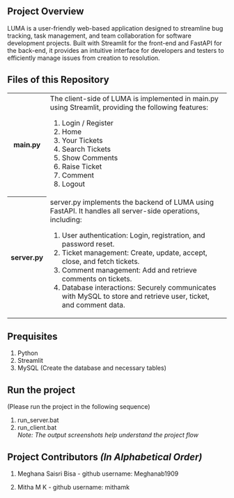 ## Project Overview
LUMA is a user-friendly web-based application designed to streamline bug tracking, task management, and team collaboration for software development projects. Built with Streamlit for the front-end and FastAPI for the back-end, it provides an intuitive interface for developers and testers to efficiently manage issues from creation to resolution.

## Files of this Repository
<table>
  <tr>
    <th>main.py</th>
    <td>
      The client-side of LUMA is implemented in main.py using Streamlit, providing the following features:
      <ol>
        <li>Login / Register</li>
        <li>Home</li>
        <li>Your Tickets</li>
        <li>Search Tickets</li>
        <li>Show Comments</li>
        <li>Raise Ticket</li>
        <li>Comment</li>
        <li>Logout</li>
      </ol>
    </td>
  </tr>
    <tr>
      <th>server.py</th>
      <td>
      server.py implements the backend of LUMA using FastAPI. It handles all server-side operations, including:
      <ol>
        <li>User authentication: Login, registration, and password reset.</li>
        <li>Ticket management: Create, update, accept, close, and fetch tickets.</li>
        <li>Comment management: Add and retrieve comments on tickets.</li>
        <li>Database interactions: Securely communicates with MySQL to store and retrieve user, ticket, and comment data.</li>
      </ol>
      </td>
    </tr>
</table>

## Prequisites
1. Python
2. Streamlit
3. MySQL (Create the database and necessary tables)

## Run the project<br>
(Please run the project in the following sequence)
1. run_server.bat
2. run_client.bat<br>
*Note: The output screenshots help understand the project flow*

## Project Contributors _(In Alphabetical Order)_
1. Meghana Saisri Bisa - github username: Meghanab1909

2. Mitha M K - github username: mithamk

